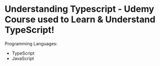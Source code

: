 # Understanding Typescript - Udemy Course used to Learn & Understand TypeScript!

Programming Languages:
- TypeScript
- JavaScript
